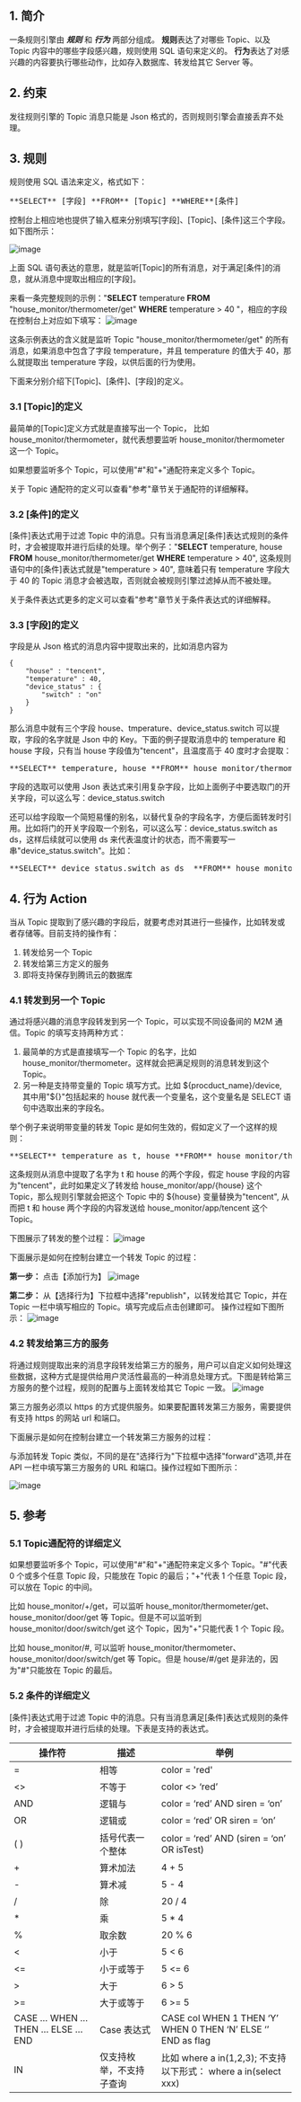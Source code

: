 ## 1. 简介
一条规则引擎由 _**规则**_ 和 _**行为**_ 两部分组成。
**规则**表达了对哪些 Topic、以及 Topic 内容中的哪些字段感兴趣，规则使用 SQL 语句来定义的。
**行为**表达了对感兴趣的内容要执行哪些动作，比如存入数据库、转发给其它 Server 等。

## 2. 约束
发往规则引擎的 Topic 消息只能是 Json 格式的，否则规则引擎会直接丢弃不处理。

## 3. 规则
规则使用 SQL 语法来定义，格式如下：
<pre>**SELECT** [字段] **FROM** [Topic] **WHERE**[条件]
</pre>控制台上相应地也提供了输入框来分别填写[字段]、[Topic]、[条件]这三个字段。如下图所示：
![image](https://mc.qcloudimg.com/static/img/b53af0b5bbd1cf2c3b5a941a1d418d62/gui1.png)

上面 SQL 语句表达的意思，就是监听[Topic]的所有消息，对于满足[条件]的消息，就从消息中提取出相应的[字段]。

来看一条完整规则的示例："**SELECT** temperature **FROM** "house_monitor/thermometer/get" **WHERE** temperature > 40 "，相应的字段在控制台上对应如下填写：
![image](https://mc.qcloudimg.com/static/img/b5fcdd9309c1d08d2596a072782f7958/gui2.png)

这条示例表达的含义就是监听 Topic "house_monitor/thermometer/get" 的所有消息，如果消息中包含了字段 temperature，并且 temperature 的值大于 40，那么就提取出 temperature 字段，以供后面的行为使用。

下面来分别介绍下[Topic]、[条件]、[字段]的定义。

### 3.1 [Topic]的定义
最简单的[Topic]定义方式就是直接写出一个 Topic， 比如 house_monitor/thermometer，就代表想要监听 house_monitor/thermometer 这一个 Topic。

如果想要监听多个 Topic，可以使用"#"和"+"通配符来定义多个 Topic。

关于 Topic 通配符的定义可以查看"参考"章节关于通配符的详细解释。

### 3.2 [条件]的定义
[条件]表达式用于过滤 Topic 中的消息。只有当消息满足[条件]表达式规则的条件时，才会被提取并进行后续的处理。举个例子："**SELECT** temperature, house **FROM** house_monitor/thermometer/get **WHERE**  temperature > 40", 这条规则语句中的[条件]表达式就是"temperature > 40", 意味着只有 temperature 字段大于 40 的 Topic 消息才会被选取，否则就会被规则引擎过滤掉从而不被处理。

关于条件表达式更多的定义可以查看"参考"章节关于条件表达式的详细解释。

### 3.3 [字段]的定义
字段是从 Json 格式的消息内容中提取出来的，比如消息内容为
```
{
	"house" : "tencent",
	"temperature" : 40,
	"device_status" : {
		"switch" : "on"
	}
}
```
那么消息中就有三个字段 house、tmperature、device_status.switch 可以提取，字段的名字就是 Json 中的 Key。下面的例子提取消息中的 temperature 和 house 字段，只有当 house 字段值为"tencent"，且温度高于 40 度时才会提取：
<pre>**SELECT** temperature, house **FROM** house_monitor/thermometer/get **WHERE** house="tencent" AND temperature > 40
</pre>字段的选取可以使用 Json 表达式来引用复杂字段，比如上面例子中要选取门的开关字段，可以这么写：device_status.switch

还可以给字段取一个简短易懂的别名，以替代复杂的字段名字，方便后面转发时引用。比如将门的开关字段取一个别名，可以这么写：device_status.switch as ds，这样后续就可以使用 ds 来代表温度计的状态，而不需要写一串"device_status.switch"。比如：
<pre>**SELECT** device_status.switch as ds  **FROM** house_monitor/thermometer/get **WHERE** house="tencent" AND temperature > 40
</pre>
## 4. 行为 Action
当从 Topic 提取到了感兴趣的字段后，就要考虑对其进行一些操作，比如转发或者存储等。目前支持的操作有：
1. 转发给另一个 Topic
2. 转发给第三方定义的服务
3. 即将支持保存到腾讯云的数据库

### 4.1 转发到另一个 Topic
通过将感兴趣的消息字段转发到另一个 Topic，可以实现不同设备间的 M2M 通信。Topic 的填写支持两种方式：
1. 最简单的方式是直接填写一个 Topic 的名字，比如 house_monitor/thermometer。这样就会把满足规则的消息转发到这个 Topic。
2. 另一种是支持带变量的 Topic 填写方式。比如 ${procduct_name}/device, 其中用"${}"包括起来的 house 就代表一个变量名，这个变量名是 SELECT 语句中选取出来的字段名。

举个例子来说明带变量的转发 Topic 是如何生效的，假如定义了一个这样的规则：
<pre>**SELECT** temperature as t, house **FROM** house_monitor/thermometer/get **WHERE** house="tencent" AND temperature > 40
</pre>这条规则从消息中提取了名字为 t 和 house 的两个字段，假定 house 字段的内容为"tencent"，此时如果定义了转发给 house_monitor/app/{house} 这个 Topic，那么规则引擎就会把这个 Topic 中的 ${house} 变量替换为"tencent", 从而把 t 和 house 两个字段的内容发送给 house_monitor/app/tencent 这个 Topic。

下图展示了转发的整个过程：
![image](https://mc.qcloudimg.com/static/img/2fd61f602479ab39f47e7d6eb4f93558/gui3.png)

下面展示是如何在控制台建立一个转发 Topic 的过程：

**第一步：**
点击【添加行为】
![image](https://mc.qcloudimg.com/static/img/523c71ecbc7db67aee13206882706091/gui4.png)

**第二步：**
从【选择行为】下拉框中选择"republish"，以转发给其它 Topic，并在 Topic 一栏中填写相应的 Topic。填写完成后点击创建即可。
操作过程如下图所示：
![image](https://mc.qcloudimg.com/static/img/81b8cc466391585ae5e28bcc9fce7ee8/gui5.png)

### 4.2 转发给第三方的服务
将通过规则提取出来的消息字段转发给第三方的服务，用户可以自定义如何处理这些数据，这种方式是提供给用户灵活性最高的一种消息处理方式。下图是转给第三方服务的整个过程，规则的配置与上面转发给其它 Topic 一致。
![image](https://mc.qcloudimg.com/static/img/d610003fe080abfb6b0dcc6f579c3084/gui6.png)

第三方服务必须以 https 的方式提供服务。如果要配置转发第三方服务，需要提供有支持 https 的网站 url 和端口。

下面展示是如何在控制台建立一个转发第三方服务的过程：

与添加转发 Topic 类似，不同的是在"选择行为"下拉框中选择"forward"选项,并在 API 一栏中填写第三方服务的 URL 和端口。操作过程如下图所示：

![image](https://mc.qcloudimg.com/static/img/889bfe9e6076730e00ff1ff28886e25c/gui7.png)

## 5. 参考

### 5.1 Topic通配符的详细定义
如果想要监听多个 Topic，可以使用"#"和"+"通配符来定义多个 Topic。"#"代表 0 个或多个任意 Topic 段，只能放在 Topic 的最后；"+"代表 1 个任意 Topic 段，可以放在 Topic 的中间。

比如 house_monitor/+/get，可以监听 house_monitor/thermometer/get、house_monitor/door/get 等 Topic。但是不可以监听到 house_monitor/door/switch/get 这个 Topic，因为"+"只能代表 1 个 Topic 段。

比如 house_monitor/#, 可以监听 house_monitor/thermometer、house_monitor/door/switch/get 等 Topic。但是 house/#/get 是非法的，因为"#"只能放在 Topic 的最后。

### 5.2 条件的详细定义
[条件]表达式用于过滤 Topic 中的消息。只有当消息满足[条件]表达式规则的条件时，才会被提取并进行后续的处理。下表是支持的表达式。

|操作符 | 描述 | 举例|
|---|---|---|
|= | 相等 | color = 'red'|
|<>	| 不等于			| color <> ‘red’|
|AND	| 逻辑与			| color = ‘red’ AND siren = ‘on’|
|OR	| 逻辑或			| color = ‘red’ OR siren = ‘on’|
|( )	| 括号代表一个整体	| color = ‘red’ AND (siren = ‘on’ OR isTest)|
|+	| 算术加法			| 4 + 5|
|-	| 算术减			| 5 - 4|
|/	| 除				| 20 / 4|
|*	| 乘				| 5 * 4|
|%	| 取余数			| 20 % 6|
|<	| 小于				| 5 < 6|
|<=	| 小于或等于		| 5 <= 6|
|>	| 大于				| 6 > 5|
|>=	| 大于或等于		| 6 >= 5|
|CASE … WHEN … THEN … ELSE …END	|Case 表达式				| CASE col WHEN 1 THEN ‘Y’ WHEN 0 THEN ‘N’ ELSE ‘’ END as flag|
|IN								| 仅支持枚举，不支持子查询	| 比如 where a in(1,2,3); 不支持以下形式： where a in(select xxx)|
